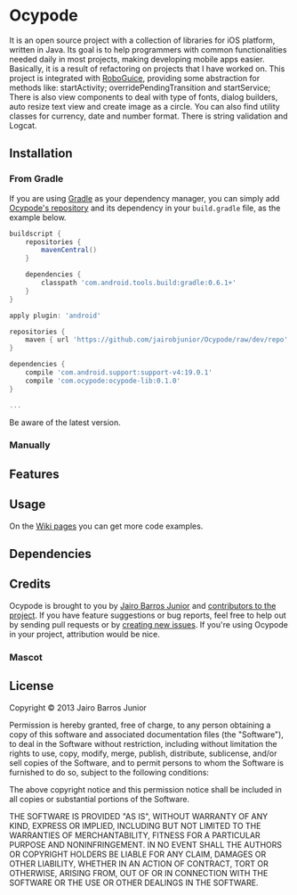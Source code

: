 # Ocypode

It is an open source project with a collection of libraries for iOS platform, written in Java. Its goal is to help programmers with common functionalities needed daily in most projects, making developing mobile apps easier. Basically, it is a result of refactoring on projects that I have worked on. This project is integrated with [RoboGuice](https://github.com/roboguice/roboguice), providing some abstraction for methods like: startActivity; overridePendingTransition and startService; There is also view components to deal with type of fonts, dialog builders, auto resize text view and create image as a circle. You can also find utility classes for currency, date and number format. There is string validation and Logcat.

## Installation

### From Gradle

If you are using [Gradle]() as your dependency manager, you can simply add [Ocypode's repository](https://github.com/jairobjunior/Ocypode/raw/dev/repo) and its dependency in your `build.gradle` file, as the example below.

```groovy
buildscript {
	repositories {
		mavenCentral()
	}

	dependencies {
		classpath 'com.android.tools.build:gradle:0.6.1+'
	}
}

apply plugin: 'android'

repositories {
	maven { url 'https://github.com/jairobjunior/Ocypode/raw/dev/repo' }
}

dependencies {
	compile 'com.android.support:support-v4:19.0.1'
	compile 'com.ocypode:ocypode-lib:0.1.0'
}

...
```

Be aware of the latest version.

### Manually

## Features

## Usage

On the [Wiki pages](https://github.com/jairobjunior/Ocypode/wiki/_pages) you can get more code examples.

## Dependencies

## Credits

Ocypode is brought to you by [Jairo Barros Junior](http://jairobjunior.com) and [contributors to the project](https://github.com/jairobjunior/Ocypode/contributors). If you have feature suggestions or bug reports, feel free to help out by sending pull requests or by [creating new issues](https://github.com/jairobjunior/Ocypode/issues/new). If you're using Ocypode in your project, attribution would be nice.

### Mascot

## License
Copyright © 2013 Jairo Barros Junior

Permission is hereby granted, free of charge, to any person obtaining a copy of this software and associated documentation files (the "Software"), to deal in the Software without restriction, including without limitation the rights to use, copy, modify, merge, publish, distribute, sublicense, and/or sell copies of the Software, and to permit persons to whom the Software is furnished to do so, subject to the following conditions:

The above copyright notice and this permission notice shall be included in all copies or substantial portions of the Software.

THE SOFTWARE IS PROVIDED "AS IS", WITHOUT WARRANTY OF ANY KIND, EXPRESS OR IMPLIED, INCLUDING BUT NOT LIMITED TO THE WARRANTIES OF MERCHANTABILITY, FITNESS FOR A PARTICULAR PURPOSE AND NONINFRINGEMENT. IN NO EVENT SHALL THE AUTHORS OR COPYRIGHT HOLDERS BE LIABLE FOR ANY CLAIM, DAMAGES OR OTHER LIABILITY, WHETHER IN AN ACTION OF CONTRACT, TORT OR OTHERWISE, ARISING FROM, OUT OF OR IN CONNECTION WITH THE SOFTWARE OR THE USE OR OTHER DEALINGS IN THE SOFTWARE.
